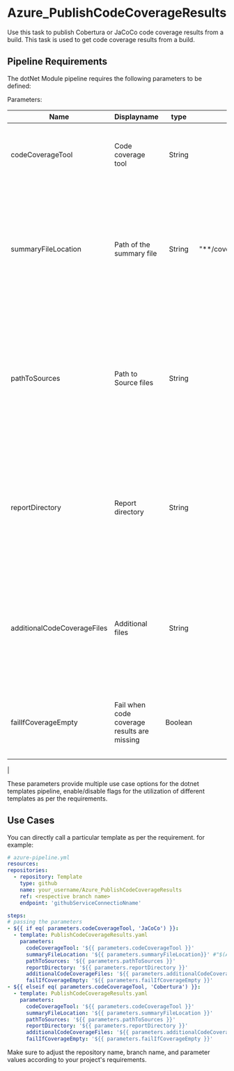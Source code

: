 # Azure_PublishCodeCoverageResults
Use this task to publish Cobertura or JaCoCo code coverage results from a build.  This task is used to get code coverage results from a build.

## Pipeline Requirements

The dotNet Module pipeline requires the following parameters to be defined:

Parameters:

| Name  | Displayname | type | Default | Values | Opional/Required | Comments |
| ------------- | ------------- | :-------------: | :-------------: | :-------------: | :-------------: | ------------- |
| codeCoverageTool | Code coverage tool | String | 'JaCoCo' | 'JaCoCo' / 'Cobertura' | Required | Specifies the tool that generates code coverage results |
| summaryFileLocation | Path of the summary file | String | "**/coverage.cobertura.xml" |  | Required | Specifies the path of the summary file containing code coverage statistics, such as line, method, and class coverage |
| pathToSources | Path to Source files | String | '' |  | Optional | Specifying a path to source files is required when coverage XML reports don't contain an absolute path to source files |
| reportDirectory | Report directory | String | '' |  | Optional | Specifies the path of the code coverage HTML report directory. The report directory is published for later viewing as an artifact of the build |
| additionalCodeCoverageFiles | Additional files | String | '' |  | Optional | Specifies the file path pattern and notes any additional code coverage files to be published as artifacts of the build |
| failIfCoverageEmpty | Fail when code coverage results are missing | Boolean | false | true / false | Optional | Fails the task if code coverage did not produce any results to publish |
|

These parameters provide multiple use case options for the dotnet templates pipeline, enable/disable flags for the utilization of different templates as per the requirements.


## Use Cases

You can directly call a particular template as per the requirement. for example: 

  ```yaml
  # azure-pipeline.yml
  resources:
  repositories:
    - repository: Template
      type: github
      name: your_username/Azure_PublishCodeCoverageResults
      ref: <respective branch name>
      endpoint: 'githubServiceConnectioNname'

  steps:
  # passing the parameters
  - ${{ if eq( parameters.codeCoverageTool, 'JaCoCo') }}:
    - template: PublishCodeCoverageResults.yaml
      parameters:
        codeCoverageTool: '${{ parameters.codeCoverageTool }}'
        summaryFileLocation: '${{ parameters.summaryFileLocation}}' #"$(Agent.TempDirectory)/**/coverage.${{ parameters.codeCoverageTool }}.xml"
        pathToSources: '${{ parameters.pathToSources }}'
        reportDirectory: '${{ parameters.reportDirectory }}' 
        additionalCodeCoverageFiles: '${{ parameters.additionalCodeCoverageFiles }}' 
        failIfCoverageEmpty: '${{ parameters.failIfCoverageEmpty }}'
  - ${{ elseif eq( parameters.codeCoverageTool, 'Cobertura') }}:
    - template: PublishCodeCoverageResults.yaml
      parameters:
        codeCoverageTool: '${{ parameters.codeCoverageTool }}'
        summaryFileLocation: '${{ parameters.summaryFileLocation }}'
        pathToSources: '${{ parameters.pathToSources }}'
        reportDirectory: '${{ parameters.reportDirectory }}' 
        additionalCodeCoverageFiles: '${{ parameters.additionalCodeCoverageFiles }}' 
        failIfCoverageEmpty: '${{ parameters.failIfCoverageEmpty }}'                

  ```
Make sure to adjust the repository name, branch name, and parameter values according to your project's requirements.
